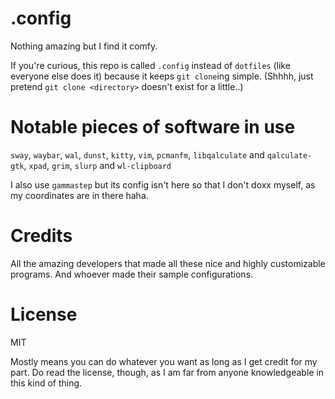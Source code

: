 # .config
Nothing amazing but I find it comfy.

If you're curious, this repo is called `.config` instead of `dotfiles` (like everyone else does it) because it keeps `git clone`ing simple. (Shhhh, just pretend `git clone <directory>` doesn't exist for a little..)


# Notable pieces of software in use
`sway`,
`waybar`,
`wal`,
`dunst`,
`kitty`,
`vim`,
`pcmanfm`,
`libqalculate` and `qalculate-gtk`,
`xpad`,
`grim`, `slurp` and `wl-clipboard`

I also use `gammastep` but its config isn't here so that I don't doxx myself, as my coordinates are in there haha.

# Credits
All the amazing developers that made all these nice and highly customizable programs. And whoever made their sample configurations.

# License
MIT

Mostly means you can do whatever you want as long as I get credit for my part. Do read the license, though, as I am far from anyone knowledgeable in this kind of thing.
